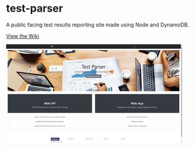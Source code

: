 # test-parser
A public facing test results reporting site made using Node and DynamoDB.

[View the Wiki](https://github.com/kirbycope/test-parser/wiki)

![Screenshot](https://raw.githubusercontent.com/kirbycope/test-parser/master/testparser.png)
